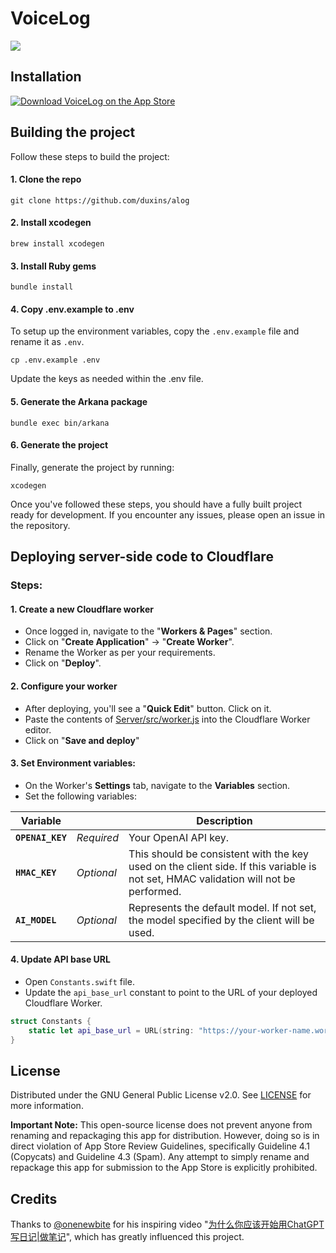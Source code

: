 # VoiceLog

<img src="Images/Promo.png" style="max-height: 400px" />

## Installation

[![Download VoiceLog on the App Store](./Images/badge_appstore-lrg.svg)](https://apps.apple.com/us/app/alog/id6451082482)

## Building the project

Follow these steps to build the project:

#### 1. Clone the repo

```shell
git clone https://github.com/duxins/alog
```

#### 2. Install xcodegen

```shell
brew install xcodegen
```

#### 3. Install Ruby gems

```shell
bundle install
```

#### 4. Copy .env.example to .env

To setup up the environment variables, copy the `.env.example` file and rename it as `.env`.

```shell
cp .env.example .env
```

Update the keys as needed within the .env file.

#### 5. Generate the Arkana package

```shell
bundle exec bin/arkana
```

#### 6. Generate the project

Finally, generate the project by running:

```shell
xcodegen
```

Once you've followed these steps, you should have a fully built project ready for development. If you encounter any issues, please open an issue in the repository.

## Deploying server-side code to Cloudflare

### Steps: 

#### 1. Create a new Cloudflare worker

* Once logged in, navigate to the "**Workers & Pages**" section.
* Click on "**Create Application**" → "**Create Worker**".
* Rename the Worker as per your requirements.
* Click on "**Deploy**".

#### 2. Configure your worker

* After deploying, you'll see a "**Quick Edit**" button. Click on it.
* Paste the contents of [Server/src/worker.js](Server/src/worker.js) into the Cloudflare Worker editor.
* Click on "**Save and deploy**"

#### 3. Set Environment variables:

* On the Worker's **Settings** tab, navigate to the **Variables** section.
* Set the following variables:

| Variable         |            | Description          |
|------------------|------------|----------------------|
| **`OPENAI_KEY`** | *Required* | Your OpenAI API key. |
| **`HMAC_KEY`**   | *Optional* | This should be consistent with the key used on the client side. If this variable is not set, HMAC validation will not be performed. |
| **`AI_MODEL`**   | *Optional* | Represents the default model. If not set, the model specified by the client will be used.                                           |

#### 4. Update API base URL

* Open `Constants.swift` file.
* Update the `api_base_url` constant to point to the URL of your deployed Cloudflare Worker.

```swift
struct Constants {
    static let api_base_url = URL(string: "https://your-worker-name.workers.dev/")!
}
```

## License

Distributed under the GNU General Public License v2.0. See [LICENSE](./LICENSE) for more information.

**Important Note:** This open-source license does not prevent anyone from renaming and repackaging this app for distribution. However, doing so is in direct violation of App Store Review Guidelines, specifically Guideline 4.1 (Copycats) and Guideline 4.3 (Spam). Any attempt to simply rename and repackage this app for submission to the App Store is explicitly prohibited.

## Credits

Thanks to [@onenewbite](https://twitter.com/onenewbite) for his inspiring video "[为什么你应该开始用ChatGPT写日记|做笔记](https://www.youtube.com/watch?v=ZRv0Z-M7NqM)", which has greatly influenced this project.
